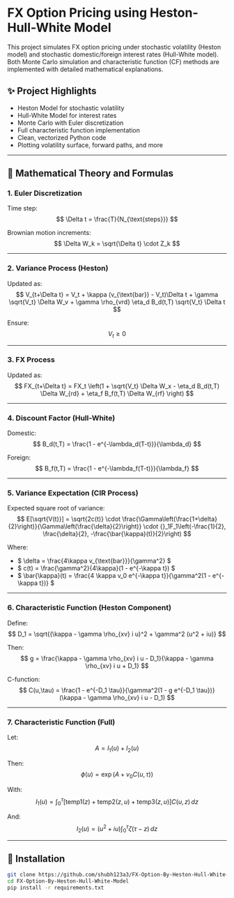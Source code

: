 # FX Option Pricing using Heston-Hull-White Model

This project simulates FX option pricing under stochastic volatility (Heston model) and stochastic domestic/foreign interest rates (Hull-White model). Both Monte Carlo simulation and characteristic function (CF) methods are implemented with detailed mathematical explanations.

## ✨ Project Highlights

- Heston Model for stochastic volatility
- Hull-White Model for interest rates
- Monte Carlo with Euler discretization
- Full characteristic function implementation
- Clean, vectorized Python code
- Plotting volatility surface, forward paths, and more

---

## 🧠 Mathematical Theory and Formulas

### 1. Euler Discretization

Time step:
$$
\Delta t = \frac{T}{N_{\text{steps}}}
$$

Brownian motion increments:
$$
\Delta W_k = \sqrt{\Delta t} \cdot Z_k
$$

---

### 2. Variance Process (Heston)

Updated as:
$$
V_{t+\Delta t} = V_t + \kappa (v_{\text{bar}} - V_t)\Delta t + \gamma \sqrt{V_t} \Delta W_v + \gamma \rho_{vrd} \eta_d B_d(t,T) \sqrt{V_t} \Delta t
$$

Ensure:
$$
V_t \geq 0
$$

---

### 3. FX Process

Updated as:
$$
FX_{t+\Delta t} = FX_t \left(1 + \sqrt{V_t} \Delta W_x - \eta_d B_d(t,T) \Delta W_{rd} + \eta_f B_f(t,T) \Delta W_{rf} \right)
$$

---

### 4. Discount Factor (Hull-White)

Domestic:
$$
B_d(t,T) = \frac{1 - e^{-\lambda_d(T-t)}}{\lambda_d}
$$

Foreign:
$$
B_f(t,T) = \frac{1 - e^{-\lambda_f(T-t)}}{\lambda_f}
$$

---

### 5. Variance Expectation (CIR Process)

Expected square root of variance:
$$
E[\sqrt{V(t)}] = \sqrt{2c(t)} \cdot \frac{\Gamma\left(\frac{1+\delta}{2}\right)}{\Gamma\left(\frac{\delta}{2}\right)} \cdot {}_1F_1\left(-\frac{1}{2}, \frac{\delta}{2}, -\frac{\bar{\kappa}(t)}{2}\right)
$$

Where:
- $ \delta = \frac{4\kappa v_{\text{bar}}}{\gamma^2} $
- $ c(t) = \frac{\gamma^2}{4\kappa}(1 - e^{-\kappa t}) $
- $ \bar{\kappa}(t) = \frac{4 \kappa v_0 e^{-\kappa t}}{\gamma^2(1 - e^{-\kappa t})} $

---

### 6. Characteristic Function (Heston Component)

Define:
$$
D_1 = \sqrt{(\kappa - \gamma \rho_{xv} i u)^2 + \gamma^2 (u^2 + iu)}
$$

Then:
$$
g = \frac{\kappa - \gamma \rho_{xv} i u - D_1}{\kappa - \gamma \rho_{xv} i u + D_1}
$$

C-function:
$$
C(u,\tau) = \frac{1 - e^{-D_1 \tau}}{\gamma^2(1 - g e^{-D_1 \tau})} (\kappa - \gamma \rho_{xv} i u - D_1)
$$

---

### 7. Characteristic Function (Full)

Let:
$$
A = I_1(u) + I_2(u)
$$

Then:
$$
\phi(u) = \exp\left(A + v_0 C(u,\tau)\right)
$$

With:
$$
I_1(u) = \int_0^\tau \left[\text{temp1}(z) + \text{temp2}(z,u) + \text{temp3}(z,u)\right] C(u,z)\,dz
$$

And:
$$
I_2(u) = (u^2 + iu) \int_0^\tau \zeta(\tau - z)\,dz
$$

---

## 🧪 Installation

```bash
git clone https://github.com/shubh123a3/FX-Option-By-Heston-Hull-White-Model
cd FX-Option-By-Heston-Hull-White-Model
pip install -r requirements.txt

